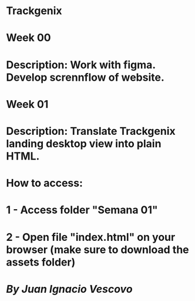 # Trackgenix
#
# Week 00
#   Description: Work with figma. Develop scrennflow of website.
#
# Week 01
#    Description: Translate Trackgenix landing desktop view into plain HTML.
#    How to access:
#        1 - Access folder "Semana 01"
#        2 - Open file "index.html" on your browser (make sure to download the assets folder)
#
#
# _By Juan Ignacio Vescovo_
